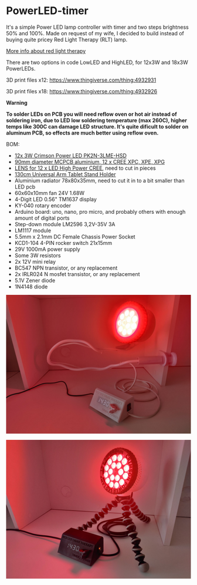 # PowerLED-timer
It's a simple Power LED lamp controller with timer and two steps brightness 50% and 100%.
Made on request of my wife, I decided to build instead of buying quite pricey Red Light Therapy (RLT) lamp.
<p><a href="https://www.medicalnewstoday.com/articles/325884">
More info about red light therapy</a></p>
  
There are two options in code LowLED and HighLED, for 12x3W and 18x3W PowerLEDs.

3D print files x12:
https://www.thingiverse.com/thing:4932931

3D print files x18:
https://www.thingiverse.com/thing:4932926

<b>Warning
  
To solder LEDs on PCB you will need reflow oven or hot air instead of soldering iron, due to LED low soldering temperature (max 260C), higher temps like 300C can damage LED structure. It's quite dificult to solder on aluminum PCB, so effects are much better using reflow oven.</b>


BOM:
<ul>
<li><a href="https://en.maritex.com.pl/product/show/131448.html">
12x 3W Crimson Power LED PK2N-3LME-HSD</a></li>

<li><a href="https://en.maritex.com.pl/product/show/44614.html">
90mm diameter MCPCB aluminium, 12 x CREE XPC, XPE, XPG </a></li>

<li><a href="https://en.maritex.com.pl/product/show/53441.html">
LENS for 12 x LED High Power CREE</a>, need to cut in pieces</li>

<li><a href="https://www.aliexpress.com/item/32810995244.html">
130cm Universal Arm Tablet Stand Holder</a></li>

<li>Aluminium radiator 78x80x35mm, need to cut it in to a bit smaller than LED pcb</li>

<li>60x60x10mm fan 24V 1.68W</li>


<li>4-Digit LED 0.56" TM1637 display</li>
<li>KY-040 rotary encoder</li>
<li>Arduino board: uno, nano, pro micro, and probably others with enough amount of digital ports</li>
<li>Step-down module LM2596 3,2V-35V 3A</li>
<li>LM1117 module</li>
<li>5.5mm x 2.1mm DC Female Chassis Power Socket</li>
<li>KCD1-104 4-PIN rocker switch 21x15mm</li>
<li>29V 1000mA power supply</li>
<li>Some 3W resistors</li>
<li>2x 12V mini relay</li>
<li>BC547 NPN transistor, or any replacement</li>
<li>2x IRLR024 N mosfet transistor, or any replacement</li>
<li>5.1V Zener diode</li>
<li>1N4148 diode</li>
</ul>
  
![Image1](https://github.com/polihedron/PowerLED-timer/blob/main/img/1.jpg)

![Image2](https://github.com/polihedron/PowerLED-timer/blob/main/img/2.jpg)





